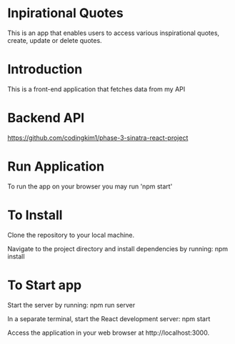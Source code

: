 # Inpirational Quotes
This is an app that enables users to access various inspirational quotes, create, update or delete quotes. 

# Introduction
This is a front-end application that fetches data from my API
 
# Backend API
https://github.com/codingkim1/phase-3-sinatra-react-project

# Run Application 
To run the app on your browser you may run 'npm start'

# To Install
Clone the repository to your local machine.

Navigate to the project directory and install dependencies by running:
npm install

# To Start app
Start the server by running:
npm run server

In a separate terminal, start the React development server:
npm start

Access the application in your web browser at http://localhost:3000.
